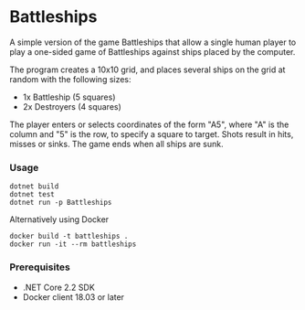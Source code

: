 # Battleships

A simple version of the game Battleships that allow a single human player to play a one-sided game of Battleships against ships placed by the computer.

The program creates a 10x10 grid, and places several ships on the grid at random with the following sizes:
- 1x Battleship (5 squares)
- 2x Destroyers (4 squares)

The player enters or selects coordinates of the form "A5", where "A" is the column and "5" is the row, to specify a square to target. Shots result in hits, misses or sinks. The game ends when all ships are sunk.

### Usage

```
dotnet build
dotnet test
dotnet run -p Battleships
```

Alternatively using Docker
```
docker build -t battleships .
docker run -it --rm battleships
```

### Prerequisites
- .NET Core 2.2 SDK
- Docker client 18.03 or later